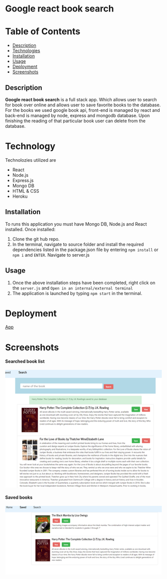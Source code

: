 # Google react book search 
# Table of Contents
- [Description](#Description)
- [Technologies](#Technologies)
- [Installation](#Installation)
- [Usage](#Usage)
- [Deployment](#Deployment)
- [Screenshots](#Screenshots)

## Description
**Google react book search** is a full stack app. Which allows user to search for book over online and allows user to save favorite books to the database. For the books we used google book api, front-end is managed by react and back-end is managed by node, express and mongodb database. Upon finishing the reading of that particular book user can delete from the database.
# Technology 
Technolozies utilized are 
- React 
- Node.js 
- Express.js 
- Mongo DB
- HTML & CSS
- Heroku
## Installation
To runs this application you must have Mongo DB,  Node.js and React installed. Once installed:
1. Clone the git hub repo.
2. In the terminal, navigate to source folder and install the required dependencies listed in the package.json file by entering `npm install` or `npm i` and `ENTER`. Navigate to server.js 
## Usage

1. Once the above installation steps have been completed, right click on the `server.js` and `Open in an internal/external terminal`
2. The application is launched by typing `npm start` in the terminal.

# Deployment 
[App](https://vast-waters-78960.herokuapp.com/)
# Screenshots
#### Searched book list
![demo-images](./images/react.PNG)

#### Saved books
![demo-images](./images/mamba.PNG)
